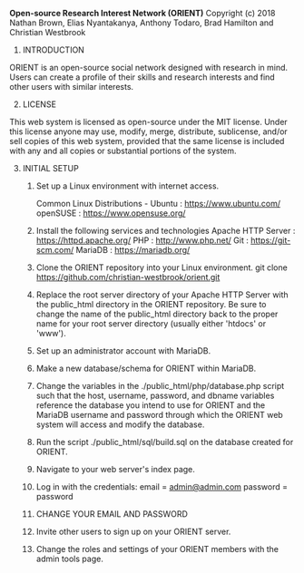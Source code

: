 **Open-source Research Interest Network (ORIENT)**
Copyright (c) 2018 Nathan Brown, Elias Nyantakanya, Anthony Todaro, Brad Hamilton and Christian Westbrook

1. INTRODUCTION

ORIENT is an open-source social network designed with research in mind. Users can create a profile of their skills and research interests and find other users with similar interests.

2. LICENSE

This web system is licensed as open-source under the MIT license. Under this license anyone may use, modify, merge, distribute, sublicense, and/or sell copies of this web system, provided that the same license is included with any and all copies or substantial portions of the system.

3. INITIAL SETUP

    1. Set up a Linux environment with internet access.

        Common Linux Distributions - 
        Ubuntu   : https://www.ubuntu.com/
        openSUSE : https://www.opensuse.org/

    2. Install the following services and technologies
    Apache HTTP Server : https://httpd.apache.org/
    PHP                : http://www.php.net/
    Git                : https://git-scm.com/
    MariaDB            : https://mariadb.org/
  
    3. Clone the ORIENT repository into your Linux environment.
    git clone https://github.com/christian-westbrook/orient.git
  
    4. Replace the root server directory of your Apache HTTP Server with the public_html directory in the ORIENT repository. Be sure to change the name of the public_html directory back to the proper name for your root server directory (usually either 'htdocs' or 'www').
  
    5. Set up an administrator account with MariaDB.
  
    6. Make a new database/schema for ORIENT within MariaDB.
  
    7. Change the variables in the ./public_html/php/database.php script such that the host, username, password, and dbname variables reference the database you intend to use for ORIENT and the MariaDB username and password through which the ORIENT web system will access and modify the database.
  
    8. Run the script ./public_html/sql/build.sql on the database created for ORIENT.
  
    9. Navigate to your web server's index page.
  
    10. Log in with the credentials:
    email = admin@admin.com
    password = password
  
    11. CHANGE YOUR EMAIL AND PASSWORD
  
    12. Invite other users to sign up on your ORIENT server.
  
    13. Change the roles and settings of your ORIENT members with the admin tools page.
